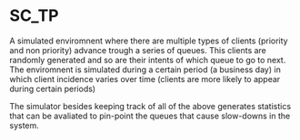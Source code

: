 # SC_TP

A simulated enviromnent where there are multiple types of clients (priority and non priority) advance trough a series of queues.
This clients are randomly generated and so are their intents of which queue to go to next.
The enviromnent is simulated during a certain period (a business day) in which client incidence varies over time (clients are more likely to appear during certain periods)

The simulator besides keeping track of all of the above generates statistics that can be avaliated to pin-point the queues that cause slow-downs in the system.
